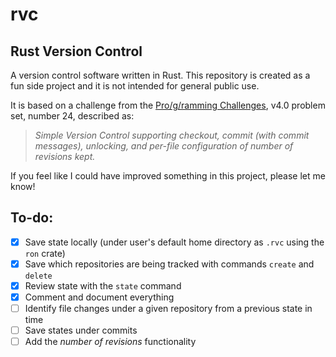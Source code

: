 # rvc

## **R**ust **V**ersion **C**ontrol

A version control software written in Rust.
This repository is created as a fun side project and it is not intended for general public use.

It is based on a challenge from the [Pro/g/ramming Challenges](https://raw.githubusercontent.com/siliciusQ/Programming-challenges-v4.0/project-4/programming_challenges_v4-0.png), v4.0 problem set, number 24, described as:

> *Simple Version Control supporting checkout, commit (with commit messages), unlocking, and per-file configuration of number of revisions kept.*

If you feel like I could have improved something in this project, please let me know!

## To-do:

- [x] Save state locally (under user's default home directory as `.rvc` using the `ron` crate)
- [x] Save which repositories are being tracked with commands `create` and `delete`
- [x] Review state with the `state` command
- [x] Comment and document everything
- [ ] Identify file changes under a given repository from a previous state in time
- [ ] Save states under commits
- [ ] Add the *number of revisions* functionality
